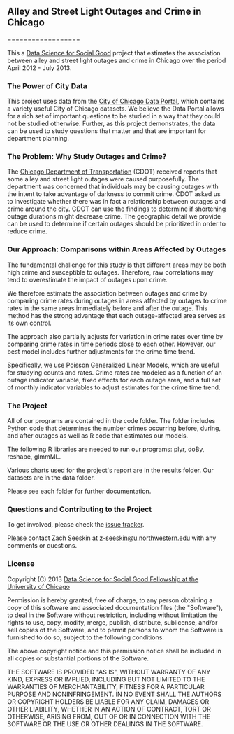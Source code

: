 ## Alley and Street Light Outages and Crime in Chicago
==================

This a [Data Science for Social Good](http://www.dssg.io) project that estimates the association between alley and street light outages and crime in Chicago over the period April 2012 - July 2013.


### The Power of City Data

This project uses data from the [City of Chicago Data Portal](https://data.cityofchicago.org/), which contains a variety useful City of Chicago datasets.  We believe the Data Portal allows for a rich set of important questions to be studied in a way that they could not be studied otherwise.  Further, as this project demonstrates, the data can be used to study questions that matter and that are important for department planning.


### The Problem: Why Study Outages and Crime?

The [Chicago Department of Transportation](http://www.cityofchicago.org/city/en/depts/cdot.html) (CDOT) received reports that some alley and street light outages were caused purposefully.  The department was concerned that individuals may be causing outages with the intent to take advantage of darkness to commit crime.  CDOT asked us to investigate whether there was in fact a relationship between outages and crime around the city.  CDOT can use the findings to determine if shortening outage durations might decrease crime.  The geographic detail we provide can be used to determine if certain outages should be prioritized in order to reduce crime. 



### Our Approach: Comparisons within Areas Affected by Outages

The fundamental challenge for this study is that different areas may be both high crime and susceptible to outages.  Therefore, raw correlations may tend to overestimate the impact of outages upon crime.

We therefore estimate the association between outages and crime by comparing crime rates during outages in areas affected by outages to crime rates in the same areas immediately before and after the outage.  This method has the strong advantage that each outage-affected area serves as its own control.

The approach also partially adjusts for variation in crime rates over time by comparing crime rates in time periods close to each other.  However, our best model includes further adjustments for the crime time trend.

Specifically, we use Poisson Generalized Linear Models, which are useful for studying counts and rates.  Crime rates are modeled as a function of an outage indicator variable, fixed effects for each outage area, and a full set of monthly indicator variables to adjust estimates for the crime time trend.


### The Project

All of our programs are contained in the code folder.  The folder includes Python code that determines the number crimes occurring before, during, and after outages as well as R code that estimates our models.

The following R libraries are needed to run our programs: plyr, doBy, reshape, glmmML.

Various charts used for the project's report are in the results folder.  Our datasets are in the data folder. 

Please see each folder for further documentation.


### Questions and Contributing to the Project

To get involved, please check the [issue tracker](https://github.com/dssg/streetlights-crime/issues).

Please contact Zach Seeskin at <z-seeskin@u.northwestern.edu> with any comments or questions.  



### License 

Copyright (C) 2013 [Data Science for Social Good Fellowship at the University of Chicago](http://dssg.io)

Permission is hereby granted, free of charge, to any person obtaining a copy of this software and associated documentation files (the "Software"), to deal in the Software without restriction, including without limitation the rights to use, copy, modify, merge, publish, distribute, sublicense, and/or sell copies of the Software, and to permit persons to whom the Software is furnished to do so, subject to the following conditions:

The above copyright notice and this permission notice shall be included in all copies or substantial portions of the Software.

THE SOFTWARE IS PROVIDED "AS IS", WITHOUT WARRANTY OF ANY KIND, EXPRESS OR IMPLIED, INCLUDING BUT NOT LIMITED TO THE WARRANTIES OF MERCHANTABILITY, FITNESS FOR A PARTICULAR PURPOSE AND NONINFRINGEMENT. IN NO EVENT SHALL THE AUTHORS OR COPYRIGHT HOLDERS BE LIABLE FOR ANY CLAIM, DAMAGES OR OTHER LIABILITY, WHETHER IN AN ACTION OF CONTRACT, TORT OR OTHERWISE, ARISING FROM, OUT OF OR IN CONNECTION WITH THE SOFTWARE OR THE USE OR OTHER DEALINGS IN THE SOFTWARE.

